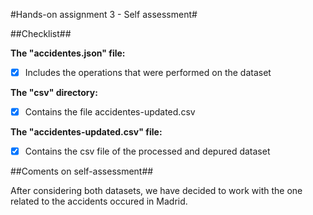 #Hands-on assignment 3 - Self assessment#

##Checklist##

**The "accidentes.json" file:**

- [X] Includes the operations that were performed on the dataset

**The "csv" directory:**

- [X] Contains the file accidentes-updated.csv

**The "accidentes-updated.csv" file:**

- [X] Contains the csv file of the processed and depured dataset


##Coments on self-assessment##

After considering both datasets, we have decided to work with the one related to the accidents occured in Madrid.